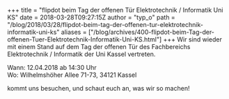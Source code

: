 +++
title = "flipdot beim Tag der offenen Tür Elektrotechnik / Informatik Uni KS"
date = 2018-03-28T09:27:15Z
author = "typ_o"
path = "/blog/2018/03/28/flipdot-beim-tag-der-offenen-tur-elektrotechnik-informatik-uni-ks"
aliases = ["/blog/archives/400-flipdot-beim-Tag-der-offenen-Tuer-Elektrotechnik-Informatik-Uni-KS.html"]
+++
Wir sind wieder mit einem Stand auf dem Tag der offenen Tür des
Fachbereichs Elektrotechnik / Informatik der Uni Kassel vertreten.

Wann: 12.04.2018 ab 14:30 Uhr  
Wo: Wilhelmshöher Allee 71-73, 34121 Kassel

kommt uns besuchen, und schaut euch an, was wir so machen!

